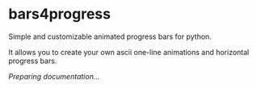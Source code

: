 # bars4progress

Simple and customizable animated progress bars for python.

It allows you to create your own ascii one-line animations and horizontal progress bars.

*Preparing documentation...*